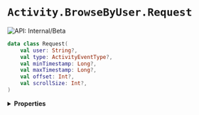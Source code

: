 # `Activity.BrowseByUser.Request`


![API: Internal/Beta](https://img.shields.io/static/v1?label=API&message=Internal/Beta&color=red&style=flat-square)



```kotlin
data class Request(
    val user: String?,
    val type: ActivityEventType?,
    val minTimestamp: Long?,
    val maxTimestamp: Long?,
    val offset: Int?,
    val scrollSize: Int?,
)
```

<details>
<summary>
<b>Properties</b>
</summary>

<details>
<summary>
<code>user</code>: <code><code><a href='https://kotlinlang.org/api/latest/jvm/stdlib/kotlin/-string/'>String</a>?</code></code>
</summary>





</details>

<details>
<summary>
<code>type</code>: <code><code><a href='#activityeventtype'>ActivityEventType</a>?</code></code>
</summary>





</details>

<details>
<summary>
<code>minTimestamp</code>: <code><code><a href='https://kotlinlang.org/api/latest/jvm/stdlib/kotlin/-long/'>Long</a>?</code></code>
</summary>





</details>

<details>
<summary>
<code>maxTimestamp</code>: <code><code><a href='https://kotlinlang.org/api/latest/jvm/stdlib/kotlin/-long/'>Long</a>?</code></code>
</summary>





</details>

<details>
<summary>
<code>offset</code>: <code><code><a href='https://kotlinlang.org/api/latest/jvm/stdlib/kotlin/-int/'>Int</a>?</code></code>
</summary>





</details>

<details>
<summary>
<code>scrollSize</code>: <code><code><a href='https://kotlinlang.org/api/latest/jvm/stdlib/kotlin/-int/'>Int</a>?</code></code>
</summary>





</details>



</details>

